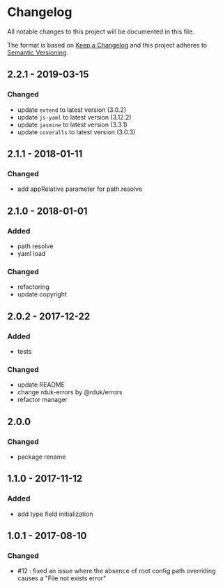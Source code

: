 # Changelog
All notable changes to this project will be documented in this file.

The format is based on [Keep a Changelog](http://keepachangelog.com/en/1.0.0/)
and this project adheres to [Semantic Versioning](http://semver.org/spec/v2.0.0.html).

## 2.2.1 - 2019-03-15
### Changed
- update `extend`  to latest version (3.0.2)
- update `js-yaml`  to latest version (3.12.2)
- update `jasmine` to latest version (3.3.1)
- update `coveralls` to latest version (3.0.3)

## 2.1.1 - 2018-01-11
### Changed
- add appRelative parameter for path.resolve

## 2.1.0 - 2018-01-01
### Added
- path resolve
- yaml load
### Changed
- refactoring
- update copyright

## 2.0.2 - 2017-12-22
### Added
- tests

### Changed
- update README
- change rduk-errors by @rduk/errors
- refactor manager

## 2.0.0
### Changed
- package rename

[](#feature-1.1.0)
## 1.1.0 - 2017-11-12
### Added
- add type field initialization

[](#bugfix-1.0.1)
## 1.0.1 - 2017-08-10
### Changed
- #12 : fixed an issue where the absence of root config path overriding causes a "File not exists error"
